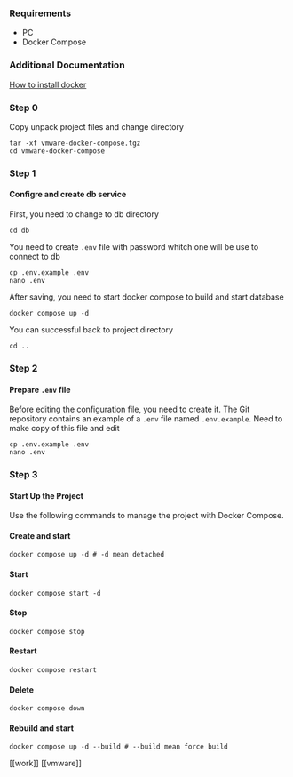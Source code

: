 ### Requirements
- PC
- Docker Compose

### Additional Documentation
[How to install docker](https://docs.docker.com/engine/install/)

### Step 0 
Copy unpack project files and change directory
```shell
tar -xf vmware-docker-compose.tgz
cd vmware-docker-compose
```
### Step 1

#### Configre and create db service
First, you need to change to db directory
```shell
cd db
```

You need to create `.env` file with password whitch one will be use to connect to db
```shell
cp .env.example .env
nano .env
```

After saving, you need to start docker compose to build and start database
```shell
docker compose up -d
```

You can successful back to project directory
```shell
cd ..
```

### Step 2
#### Prepare `.env` file
Before editing the configuration file, you need to create it. The Git repository contains an example of a `.env` file named `.env.example`. Need to make copy of this file and edit
```shell
cp .env.example .env
nano .env
```

### Step 3
#### Start Up the Project

Use the following commands to manage the project with Docker Compose.

#### Create and start
```shell
docker compose up -d # -d mean detached
```
#### Start
```shell
docker compose start -d
```
#### Stop
```shell
docker compose stop
```
#### Restart
```shell
docker compose restart
```
#### Delete
```shell
docker compose down
```
#### Rebuild and start
```shell
docker compose up -d --build # --build mean force build
```


[[work]]
[[vmware]]